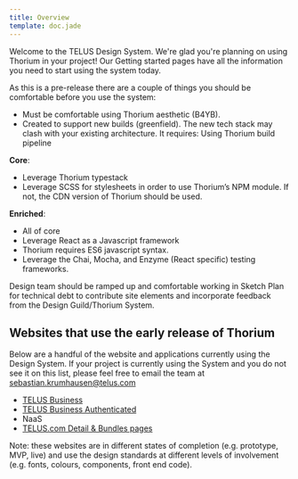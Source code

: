 ```yaml
---
title: Overview
template: doc.jade
---
```


Welcome to the TELUS Design System. We're glad you're planning on using Thorium in your project! Our Getting started pages have all the information you need to start using the system today.

As this is a pre-release there are a couple of things you should be comfortable before you use the system:

- Must be comfortable using Thorium aesthetic (B4YB).
- Created to support new builds (greenfield). The new tech stack may clash with your existing architecture.
It requires:
Using Thorium build pipeline

**Core**:
- Leverage Thorium typestack
- Leverage SCSS for stylesheets in order to use Thorium’s NPM module. If not, the CDN version of Thorium should be used.

**Enriched**:
- All of core
- Leverage React as a Javascript framework
- Thorium requires ES6 javascript syntax.
- Leverage the Chai, Mocha, and Enzyme (React specific) testing frameworks.

Design team should be ramped up and comfortable working in Sketch
Plan for technical debt to contribute site elements and incorporate feedback from the Design Guild/Thorium System.


## Websites that use the early release of Thorium
Below are a handful of the website and applications currently using the Design System. If your project is currently using the System and you do not see it on this list, please feel free to email the team at [sebastian.krumhausen@telus.com](mailto:sebastian.krumhausen@telus.com)

* [TELUS Business](http://business.telus.com)
* [TELUS Business Authenticated](http://business.telus.com)
* NaaS
* [TELUS.com Detail & Bundles pages](http://www.telus.com/en/bc/deals/new/switch-to-4k)

Note: these websites are in different states of completion (e.g. prototype, MVP, live) and use the design standards at different levels of involvement (e.g. fonts, colours, components, front end code).